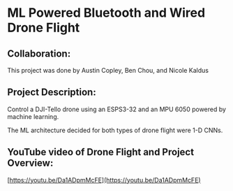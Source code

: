 # ML Powered Bluetooth and Wired Drone Flight 

## Collaboration:
This project was done by Austin Copley, Ben Chou, and Nicole Kaldus

## Project Description:

Control a DJI-Tello drone using an ESPS3-32 and an MPU 6050 powered by machine learning.

The ML architecture decided for both types of drone flight were 1-D CNNs.

## YouTube video of Drone Flight and Project Overview:
[https://youtu.be/Da1ADpmMcFE](https://youtu.be/Da1ADpmMcFE)